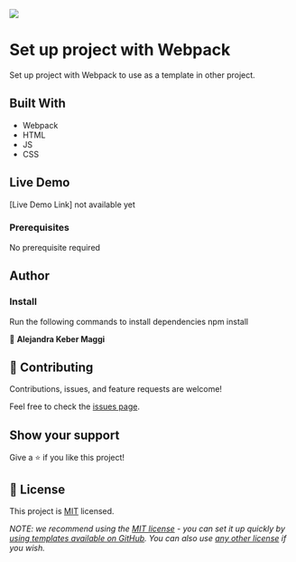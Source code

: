 

![](https://img.shields.io/badge/Microverse-blueviolet)

# Set up project with Webpack
Set up project with Webpack to use as a template in other project.

## Built With

- Webpack
- HTML
- JS
- CSS


## Live Demo
[Live Demo Link] not available yet

### Prerequisites

No prerequisite required

## Author

### Install
Run the following commands to install dependencies
npm install

👤 **Alejandra Keber Maggi**


## 🤝 Contributing

Contributions, issues, and feature requests are welcome!

Feel free to check the [issues page]().

## Show your support

Give a ⭐️ if you like this project!

## 📝 License

This project is [MIT](./LICENSE) licensed.

_NOTE: we recommend using the [MIT license](https://choosealicense.com/licenses/mit/) - you can set it up quickly by [using templates available on GitHub](https://docs.github.com/en/communities/setting-up-your-project-for-healthy-contributions/adding-a-license-to-a-repository). You can also use [any other license](https://choosealicense.com/licenses/) if you wish._
